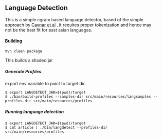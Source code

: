 Language Detection
-------------

This is a simple ngram based language detector, based of the simple approach by [Cavnar et al](http://www.let.rug.nl/vannoord/TextCat/textcat.pdf)
, it requires proper tokenization and hence may not be the best fit for east asian languages.


#### Building

```
mvn clean package
```

This builds a shaded jar

##### Generate Profiles

export env variable to point to target dir.

```
$ export LANGDETECT_JAR=$(pwd)/target
$ ./bin/build-profiles --samples-dir src/main/resources/langsamples --profiles-dir src/main/resources/profiles

```

##### Running language detection

```
$ export LANGDETECT_JAR=$(pwd)/target
$ cat article | ./bin/langdetect --profiles-dir src/main/resources/profiles 

```


